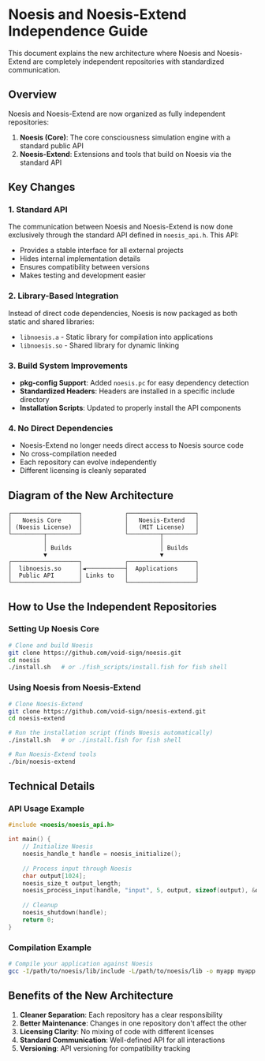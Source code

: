 # Noesis and Noesis-Extend Independence Guide

This document explains the new architecture where Noesis and Noesis-Extend are completely independent repositories with standardized communication.

## Overview

Noesis and Noesis-Extend are now organized as fully independent repositories:

1. **Noesis (Core)**: The core consciousness simulation engine with a standard public API
2. **Noesis-Extend**: Extensions and tools that build on Noesis via the standard API

## Key Changes

### 1. Standard API

The communication between Noesis and Noesis-Extend is now done exclusively through the standard API defined in `noesis_api.h`. This API:

- Provides a stable interface for all external projects
- Hides internal implementation details
- Ensures compatibility between versions
- Makes testing and development easier

### 2. Library-Based Integration

Instead of direct code dependencies, Noesis is now packaged as both static and shared libraries:

- `libnoesis.a` - Static library for compilation into applications
- `libnoesis.so` - Shared library for dynamic linking

### 3. Build System Improvements

- **pkg-config Support**: Added `noesis.pc` for easy dependency detection
- **Standardized Headers**: Headers are installed in a specific include directory
- **Installation Scripts**: Updated to properly install the API components

### 4. No Direct Dependencies

- Noesis-Extend no longer needs direct access to Noesis source code
- No cross-compilation needed
- Each repository can evolve independently
- Different licensing is cleanly separated

## Diagram of the New Architecture

```
┌───────────────────┐            ┌───────────────────┐
│   Noesis Core     │            │   Noesis-Extend   │
│ (Noesis License)  │            │   (MIT License)   │
└─────────┬─────────┘            └─────────┬─────────┘
          │                                │
          │ Builds                         │ Builds
          ▼                                ▼
┌───────────────────┐            ┌───────────────────┐
│  libnoesis.so     │◄───────────┤  Applications     │
│  Public API       │ Links to   │                   │
└───────────────────┘            └───────────────────┘
```

## How to Use the Independent Repositories

### Setting Up Noesis Core

```bash
# Clone and build Noesis
git clone https://github.com/void-sign/noesis.git
cd noesis
./install.sh   # or ./fish_scripts/install.fish for fish shell
```

### Using Noesis from Noesis-Extend

```bash
# Clone Noesis-Extend
git clone https://github.com/void-sign/noesis-extend.git
cd noesis-extend

# Run the installation script (finds Noesis automatically)
./install.sh   # or ./install.fish for fish shell

# Run Noesis-Extend tools
./bin/noesis-extend
```

## Technical Details

### API Usage Example

```c
#include <noesis/noesis_api.h>

int main() {
    // Initialize Noesis
    noesis_handle_t handle = noesis_initialize();
    
    // Process input through Noesis
    char output[1024];
    noesis_size_t output_length;
    noesis_process_input(handle, "input", 5, output, sizeof(output), &output_length);
    
    // Cleanup
    noesis_shutdown(handle);
    return 0;
}
```

### Compilation Example

```bash
# Compile your application against Noesis
gcc -I/path/to/noesis/lib/include -L/path/to/noesis/lib -o myapp myapp.c -lnoesis
```

## Benefits of the New Architecture

1. **Cleaner Separation**: Each repository has a clear responsibility
2. **Better Maintenance**: Changes in one repository don't affect the other
3. **Licensing Clarity**: No mixing of code with different licenses
4. **Standard Communication**: Well-defined API for all interactions
5. **Versioning**: API versioning for compatibility tracking
